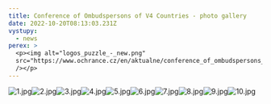 ```yaml
---
title: Conference of Ombudspersons of V4 Countries - photo gallery
date: 2022-10-20T08:13:03.231Z
vystupy:
  - news
perex: >
  <p><img alt="logos_puzzle_-_new.png"
  src="https://www.ochrance.cz/en/aktualne/conference_of_ombudspersons_of_v4_countries_-_photo_gallery/logos_puzzle_-_new.png"
  /></p>
---
```

<p><img alt="1.jpg" src="https://www.ochrance.cz/en/aktualne/conference_of_ombudspersons_of_v4_countries_-_photo_gallery/1.jpg" /><img alt="2.jpg" src="https://www.ochrance.cz/en/aktualne/conference_of_ombudspersons_of_v4_countries_-_photo_gallery/2.jpg" /><img alt="3.jpg" src="https://www.ochrance.cz/en/aktualne/conference_of_ombudspersons_of_v4_countries_-_photo_gallery/3.jpg" /><img alt="4.jpg" src="https://www.ochrance.cz/en/aktualne/conference_of_ombudspersons_of_v4_countries_-_photo_gallery/4.jpg" /><img alt="5.jpg" src="https://www.ochrance.cz/en/aktualne/conference_of_ombudspersons_of_v4_countries_-_photo_gallery/5.jpg" /><img alt="6.jpg" src="https://www.ochrance.cz/en/aktualne/conference_of_ombudspersons_of_v4_countries_-_photo_gallery/6.jpg" /><img alt="7.jpg" src="https://www.ochrance.cz/en/aktualne/conference_of_ombudspersons_of_v4_countries_-_photo_gallery/7.jpg" /><img alt="8.jpg" src="https://www.ochrance.cz/en/aktualne/conference_of_ombudspersons_of_v4_countries_-_photo_gallery/8.jpg" /><img alt="9.jpg" src="https://www.ochrance.cz/en/aktualne/conference_of_ombudspersons_of_v4_countries_-_photo_gallery/9.jpg" /><img alt="10.jpg" src="https://www.ochrance.cz/en/aktualne/conference_of_ombudspersons_of_v4_countries_-_photo_gallery/10.jpg" /></p>
